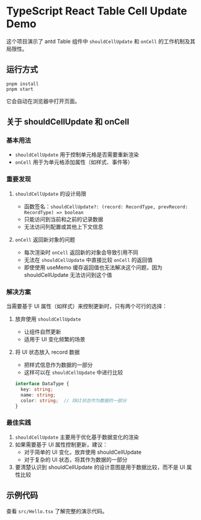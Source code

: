 TypeScript React Table Cell Update Demo
=================================

这个项目演示了 antd Table 组件中 `shouldCellUpdate` 和 `onCell` 的工作机制及其局限性。

运行方式
-------

```
pnpm install
pnpm start
```

它会自动在浏览器中打开页面。

关于 shouldCellUpdate 和 onCell
---------------------------

### 基本用法

- `shouldCellUpdate` 用于控制单元格是否需要重新渲染
- `onCell` 用于为单元格添加属性（如样式、事件等）

### 重要发现

1. `shouldCellUpdate` 的设计局限
   - 函数签名：`shouldCellUpdate?: (record: RecordType, prevRecord: RecordType) => boolean`
   - 只能访问到当前和之前的记录数据
   - 无法访问列配置或其他上下文信息

2. `onCell` 返回新对象的问题
   - 每次渲染时 `onCell` 返回新的对象会导致引用不同
   - 无法在 `shouldCellUpdate` 中直接比较 `onCell` 的返回值
   - 即使使用 useMemo 缓存返回值也无法解决这个问题，因为 shouldCellUpdate 无法访问到这个值

### 解决方案

当需要基于 UI 属性（如样式）来控制更新时，只有两个可行的选择：

1. 放弃使用 `shouldCellUpdate`
   - 让组件自然更新
   - 适用于 UI 变化频繁的场景

2. 将 UI 状态放入 record 数据
   - 把样式信息作为数据的一部分
   - 这样可以在 `shouldCellUpdate` 中进行比较
   ```typescript
   interface DataType {
     key: string;
     name: string;
     color: string;  // 将UI状态作为数据的一部分
   }
   ```

### 最佳实践

1. `shouldCellUpdate` 主要用于优化基于数据变化的渲染
2. 如果需要基于 UI 属性控制更新，建议：
   - 对于简单的 UI 变化，放弃使用 shouldCellUpdate
   - 对于复杂的 UI 状态，将其作为数据的一部分
3. 要清楚认识到 shouldCellUpdate 的设计意图是用于数据比较，而不是 UI 属性比较

示例代码
-------

查看 `src/Hello.tsx` 了解完整的演示代码。
